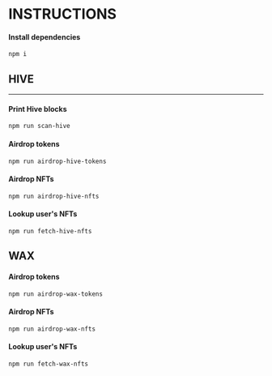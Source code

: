 # INSTRUCTIONS


#### Install dependencies

```
npm i
```


## HIVE

-----

#### Print Hive blocks
```
npm run scan-hive
```

#### Airdrop tokens
```
npm run airdrop-hive-tokens
```

#### Airdrop NFTs
```
npm run airdrop-hive-nfts
```

#### Lookup user's NFTs
```
npm run fetch-hive-nfts
```


## WAX


#### Airdrop tokens
```
npm run airdrop-wax-tokens
```

#### Airdrop NFTs
```
npm run airdrop-wax-nfts
```

#### Lookup user's NFTs
```
npm run fetch-wax-nfts
```
